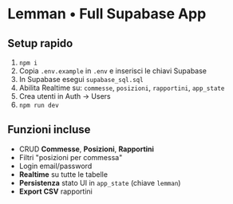 # Lemman • Full Supabase App

## Setup rapido
1) `npm i`
2) Copia `.env.example` in `.env` e inserisci le chiavi Supabase
3) In Supabase esegui `supabase_sql.sql`
4) Abilita Realtime su: `commesse`, `posizioni`, `rapportini`, `app_state`
5) Crea utenti in Auth → Users
6) `npm run dev`

## Funzioni incluse
- CRUD **Commesse**, **Posizioni**, **Rapportini**
- Filtri "posizioni per commessa"
- Login email/password
- **Realtime** su tutte le tabelle
- **Persistenza** stato UI in `app_state` (chiave `lemman`)
- **Export CSV** rapportini
